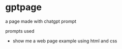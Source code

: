 # gptpage
a page made with chatgpt prompt

prompts used
- show me a web page example using html and css
